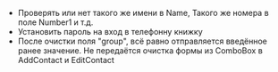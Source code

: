 -  Проверять или нет такого же имени в Name, Такого же номера в поле Number1 и т.д.
-  Установить пароль на вход в телефонну книжку
-  После очистки поля "group", всё равно отправляется введённое ранее значение. Не передаётся очистка формы из ComboBox в AddContact и EditContact
